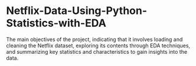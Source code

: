 # Netflix-Data-Using-Python-Statistics-with-EDA
The main objectives of the project, indicating that it involves loading and cleaning the Netflix dataset, exploring its contents through EDA techniques, and summarizing key statistics and characteristics to gain insights into the data.
